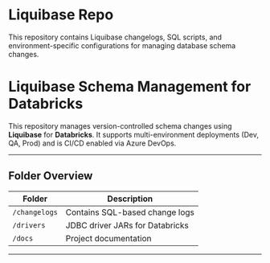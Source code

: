 # Liquibase Repo

This repository contains Liquibase changelogs, SQL scripts, and environment-specific configurations for managing database schema changes.

# Liquibase Schema Management for Databricks

This repository manages version-controlled schema changes using **Liquibase** for **Databricks**. It supports multi-environment deployments (Dev, QA, Prod) and is CI/CD enabled via Azure DevOps.

---

## Folder Overview

| Folder | Description |
|--------|-------------|
| `/changelogs` | Contains SQL-based change logs |
| `/drivers` | JDBC driver JARs for Databricks |
| `/docs` | Project documentation |
---